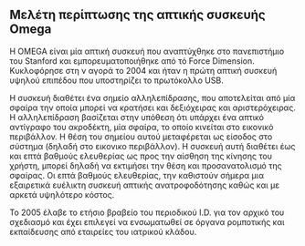 ## Μελέτη περίπτωσης της απτικής συσκευής Omega 

H OMEGA είναι μία απτική συσκευή που αναπτύχθηκε στο πανεπιστήμιο του Stanford και εμπορευματοποιήθηκε από τό Force Dimension. Κυκλοφόρησε στη ν αγορά το 2004 και ήταν η πρώτη απτική συσκευή υψηλού επιπέδου που υποστηρίζει το πρωτόκολλο USB. 

Η συσκευή διαθέτει ένα σημείο αλληλεπίδρασης, που αποτελείται από μία σφαίρα την οποία μπορεί να κρατήσει και δεξιόχειρας και αριστερόχειρας. Η αλληλεπίδραση βασίζεται στην υπόθεση ότι υπάρχει ένα απτικό αντίγραφο του ακροδέκτη, μία σφαίρα, το οποίο κινείται στο εικονικό περιβάλλον. Η θέση του σημείου αυτού μεταφέρεται ως είσοδος στο σύστημα (δηλαδή στο εικονικο περιβάλλον). Η συσκευή αυτή διαθέτει έως και επτά βαθμούς ελευθερίας ως προς την αίσθηση της κίνησης του χρήστη, μπορεί δηλαδή να εκτιμήσει την θέση και προσανατολισμό της σφαίρας. Οι επτά βαθμούς ελευθερίας, την καθιστούν  σήμερα μια εξαιρετικά ευέλικτη συσκευή απτικής ανατροφοδότησης καθώς και με αρκετά υψηλότερο κόστος.  

Το 2005 έλαβε το ετήσιο βραβείο του  περιοδικού I.D. για τον αρχικό του σχεδιασμό και έχει επιλεγεί να ενσωματωθεί σε όργανα ρομποτικής και εκπαίδευσης από εταιρείες του ιατρικού κλάδου.

